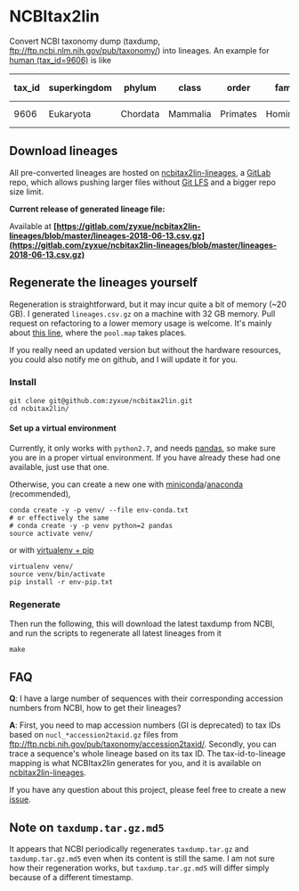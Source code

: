 # NCBItax2lin

Convert NCBI taxonomy dump (taxdump, ftp://ftp.ncbi.nlm.nih.gov/pub/taxonomy/)
into lineages. An example for [human (tax_id=9606)](https://www.ncbi.nlm.nih.gov/Taxonomy/Browser/wwwtax.cgi?id=9606) is like

| tax_id | superkingdom | phylum   | class    | order    | family    | genus | species      | family1 | forma | genus1 | infraclass | infraorder  | kingdom | no rank            | no rank1     | no rank10            | no rank11 | no rank12 | no rank13 | no rank14 | no rank15     | no rank16 | no rank17 | no rank18 | no rank19 | no rank2  | no rank20 | no rank21 | no rank22 | no rank3  | no rank4      | no rank5   | no rank6      | no rank7   | no rank8     | no rank9      | parvorder  | species group | species subgroup | species1 | subclass | subfamily | subgenus | subkingdom | suborder    | subphylum | subspecies | subtribe | superclass | superfamily | superorder       | superorder1 | superphylum | tribe | varietas |
|--------|--------------|----------|----------|----------|-----------|-------|--------------|---------|-------|--------|------------|-------------|---------|--------------------|--------------|----------------------|-----------|-----------|-----------|-----------|---------------|-----------|-----------|-----------|-----------|-----------|-----------|-----------|-----------|-----------|---------------|------------|---------------|------------|--------------|---------------|------------|---------------|------------------|----------|----------|-----------|----------|------------|-------------|-----------|------------|----------|------------|-------------|------------------|-------------|-------------|-------|----------|
| 9606   | Eukaryota    | Chordata | Mammalia | Primates | Hominidae | Homo  | Homo sapiens |         |       |        |            | Simiiformes | Metazoa | cellular organisms | Opisthokonta | Dipnotetrapodomorpha | Tetrapoda | Amniota   | Theria    | Eutheria  | Boreoeutheria |           |           |           |           | Eumetazoa |           |           |           | Bilateria | Deuterostomia | Vertebrata | Gnathostomata | Teleostomi | Euteleostomi | Sarcopterygii | Catarrhini |               |                  |          |          | Homininae |          |            | Haplorrhini | Craniata  |            |          |            | Hominoidea  | Euarchontoglires |             |             |       |          |

## Download lineages

All pre-converted lineages are hosted on <a
href="https://gitlab.com/zyxue/ncbitax2lin-lineages/tree/master"
target="_blank">ncbitax2lin-lineages</a>, a [GitLab](https://gitlab.com/) repo,
which allows pushing larger files without [Git LFS](https://git-lfs.github.com/)
and a bigger repo size limit.

**Current release of generated lineage file:**

Available at **[https://gitlab.com/zyxue/ncbitax2lin-lineages/blob/master/lineages-2018-06-13.csv.gz](https://gitlab.com/zyxue/ncbitax2lin-lineages/blob/master/lineages-2018-06-13.csv.gz)**


## Regenerate the lineages yourself

Regeneration is straightforward, but it may incur quite a bit of memory (~20
GB). I generated `lineages.csv.gz` on a machine with 32 GB memory. Pull request
on refactoring to a lower memory usage is welcome. It's mainly about
[this line](https://github.com/zyxue/ncbitax2lin/blob/master/ncbitax2lin.py#L184),
where the `pool.map` takes places.

If you really need an updated version but without the hardware resources, you
could also notify me on github, and I will update it for you.

### Install

```
git clone git@github.com:zyxue/ncbitax2lin.git
cd ncbitax2lin/
```

#### Set up a virtual environment

Currently, it only works with `python2.7`, and needs
[pandas](http://pandas.pydata.org/), so make sure you are in a proper virtual
environment. If you have already these had one available, just use that
one.

Otherwise, you can create a new one with
[miniconda](https://conda.io/miniconda.html)/[anaconda](https://www.continuum.io/downloads)
(recommended),

```
conda create -y -p venv/ --file env-conda.txt
# or effectively the same
# conda create -y -p venv python=2 pandas
source activate venv/
```

or with [virtualenv + pip](http://docs.python-guide.org/en/latest/dev/virtualenvs/)

```
virtualenv venv/
source venv/bin/activate
pip install -r env-pip.txt
```

### Regenerate
Then run the following, this will download the latest taxdump from NCBI, and run
the scripts to regenerate all latest lineages from it

``` 
make
```

## FAQ

**Q**: I have a large number of sequences with their corresponding accession
numbers from NCBI, how to get their lineages?

**A**: First, you need to map accession numbers (GI is deprecated) to tax IDs
based on `nucl_*accession2taxid.gz` files from
ftp://ftp.ncbi.nih.gov/pub/taxonomy/accession2taxid/. Secondly, you can trace a
sequence's whole lineage based on its tax ID. The tax-id-to-lineage mapping is
what NCBItax2lin generates for you, and it is available on <a
href="https://gitlab.com/zyxue/ncbitax2lin-lineages/tree/master"
target="_blank">ncbitax2lin-lineages</a>.

If you have any question about this project, please feel free to create a new
[issue](https://github.com/zyxue/ncbitax2lin/issues/new).

## Note on `taxdump.tar.gz.md5`

It appears that NCBI periodically regenerates `taxdump.tar.gz` and
`taxdump.tar.gz.md5` even when its content is still the same. I am not sure how
their regeneration works, but `taxdump.tar.gz.md5` will differ simply because 
of a different timestamp.
